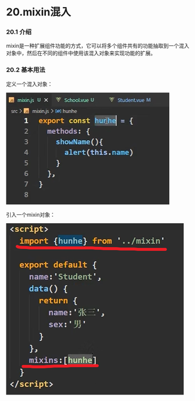 # 20.mixin混入


### 20.1 介绍

mixin是一种扩展组件功能的方式，它可以将多个组件共有的功能抽取到一个混入对象中，然后在不同的组件中使用该混入对象来实现功能的扩展。 

### 20.2 基本用法

定义一个混入对象：

![alt text](image-23.png)

引入一个mixin对象：

![alt text](image-22.png)

